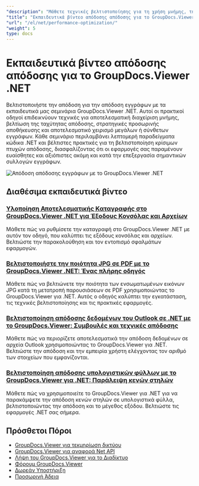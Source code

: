 ```yaml
---
"description": "Μάθετε τεχνικές βελτιστοποίησης για τη χρήση μνήμης, την ταχύτητα απόδοσης και τον χειρισμό μεγάλων εγγράφων με το GroupDocs.Viewer για .NET."
"title": "Εκπαιδευτικά βίντεο απόδοσης απόδοσης για το GroupDocs.Viewer .NET"
"url": "/el/net/performance-optimization/"
"weight": 5
type: docs
---
```

# Εκπαιδευτικά βίντεο απόδοσης απόδοσης για το GroupDocs.Viewer .NET

Βελτιστοποιήστε την απόδοση για την απόδοση εγγράφων με τα εκπαιδευτικά μας σεμινάρια GroupDocs.Viewer .NET. Αυτοί οι πρακτικοί οδηγοί επιδεικνύουν τεχνικές για αποτελεσματική διαχείριση μνήμης, βελτίωση της ταχύτητας απόδοσης, στρατηγικές προσωρινής αποθήκευσης και αποτελεσματικό χειρισμό μεγάλων ή σύνθετων εγγράφων. Κάθε σεμινάριο περιλαμβάνει λεπτομερή παραδείγματα κώδικα .NET και βέλτιστες πρακτικές για τη βελτιστοποίηση κρίσιμων πτυχών απόδοσης, διασφαλίζοντας ότι οι εφαρμογές σας παραμένουν ευαίσθητες και αξιόπιστες ακόμη και κατά την επεξεργασία σημαντικών συλλογών εγγράφων.

![Απόδοση απόδοσης εγγράφων με το GroupDocs.Viewer .NET](/viewer/performance-optimization/image.png)

## Διαθέσιμα εκπαιδευτικά βίντεο

### [Υλοποίηση Αποτελεσματικής Καταγραφής στο GroupDocs.Viewer .NET για Έξοδους Κονσόλας και Αρχείων](./logging-groupdocs-viewer-net-console-file/)
Μάθετε πώς να ρυθμίσετε την καταγραφή στο GroupDocs.Viewer .NET με αυτόν τον οδηγό, που καλύπτει τις εξόδους κονσόλας και αρχείων. Βελτιώστε την παρακολούθηση και τον εντοπισμό σφαλμάτων εφαρμογών.

### [Βελτιστοποιήστε την ποιότητα JPG σε PDF με το GroupDocs.Viewer .NET: Ένας πλήρης οδηγός](./optimize-jpg-quality-pdf-groupdocs-viewer-net/)
Μάθετε πώς να βελτιώνετε την ποιότητα των ενσωματωμένων εικόνων JPG κατά τη μετατροπή παρουσιάσεων σε PDF χρησιμοποιώντας το GroupDocs.Viewer για .NET. Αυτός ο οδηγός καλύπτει την εγκατάσταση, τις τεχνικές βελτιστοποίησης και τις πρακτικές εφαρμογές.

### [Βελτιστοποίηση απόδοσης δεδομένων του Outlook σε .NET με το GroupDocs.Viewer: Συμβουλές και τεχνικές απόδοσης](./limit-outlook-data-rendering-groupdocs-viewer-net/)
Μάθετε πώς να περιορίζετε αποτελεσματικά την απόδοση δεδομένων σε αρχεία Outlook χρησιμοποιώντας το GroupDocs.Viewer για .NET. Βελτιώστε την απόδοση και την εμπειρία χρήστη ελέγχοντας τον αριθμό των στοιχείων που εμφανίζονται.

### [Βελτιστοποίηση απόδοσης υπολογιστικών φύλλων με το GroupDocs.Viewer για .NET: Παράλειψη κενών στηλών](./optimize-spreadsheet-rendering-groupdocs-viewer-net/)
Μάθετε πώς να χρησιμοποιείτε το GroupDocs.Viewer για .NET για να παρακάμψετε την απόδοση κενών στηλών σε υπολογιστικά φύλλα, βελτιστοποιώντας την απόδοση και το μέγεθος εξόδου. Βελτιώστε τις εφαρμογές .NET σας σήμερα.

## Πρόσθετοι Πόροι

- [GroupDocs.Viewer για τεκμηρίωση δικτύου](https://docs.groupdocs.com/viewer/net/)
- [GroupDocs.Viewer για αναφορά Net API](https://reference.groupdocs.com/viewer/net/)
- [Λήψη του GroupDocs.Viewer για το Διαδίκτυο](https://releases.groupdocs.com/viewer/net/)
- [Φόρουμ GroupDocs.Viewer](https://forum.groupdocs.com/c/viewer/9)
- [Δωρεάν Υποστήριξη](https://forum.groupdocs.com/)
- [Προσωρινή Άδεια](https://purchase.groupdocs.com/temporary-license/)